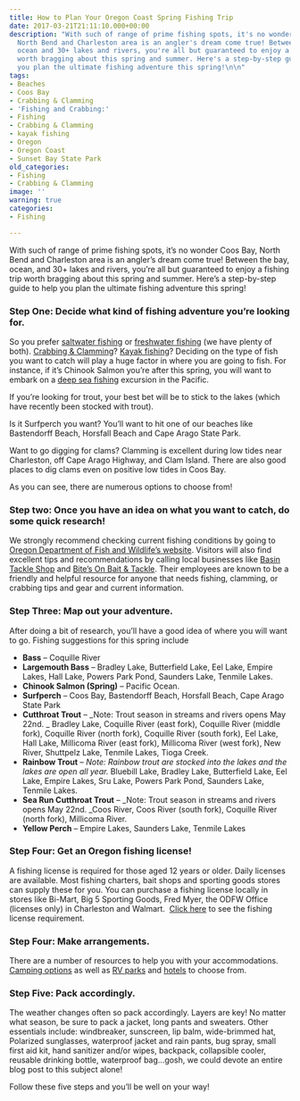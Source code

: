 ```yaml
---
title: How to Plan Your Oregon Coast Spring Fishing Trip
date: 2017-03-21T21:11:10.000+00:00
description: "With such of range of prime fishing spots, it's no wonder Coos Bay,
  North Bend and Charleston area is an angler's dream come true! Between the bay,
  ocean and 30+ lakes and rivers, you're all but guaranteed to enjoy a fishing trip
  worth bragging about this spring and summer. Here's a step-by-step guide to help
  you plan the ultimate fishing adventure this spring!\n\n"
tags:
- Beaches
- Coos Bay
- Crabbing & Clamming
- 'Fishing and Crabbing:'
- Fishing
- Crabbing & Clamming
- kayak fishing
- Oregon
- Oregon Coast
- Sunset Bay State Park
old_categories:
- Fishing
- Crabbing & Clamming
image: ''
warning: true
categories:
- Fishing

---
```

With such of range of prime fishing spots, it’s no wonder Coos Bay, North Bend and Charleston area is an angler’s dream come true! Between the bay, ocean, and 30+ lakes and rivers, you’re all but guaranteed to enjoy a fishing trip worth bragging about this spring and summer. Here’s a step-by-step guide to help you plan the ultimate fishing adventure this spring!

### Step One: Decide what kind of fishing adventure you’re looking for.

So you prefer [saltwater fishing](http://www.oregonsadventurecoast.com/trip-ideas/saltwater-fishing-ocean-bay/) or [freshwater fishing](http://www.oregonsadventurecoast.com/trip-ideas/fresh-water-fishing-options-by-body-of-water/) (we have plenty of both). [Crabbing & Clamming](http://www.oregonsadventurecoast.com/featured-adventures/fishing-crabbing-clamming/)? <a href="http://www.oregonsadventurecoast.com/2017/02/where-can-i-find-the-best-kayak-fishing-on-oregons-adventure-coast/" target="_blank" rel="noopener noreferrer">Kayak fishing</a>? Deciding on the type of fish you want to catch will play a huge factor in where you are going to fish. For instance, if it’s Chinook Salmon you’re after this spring, you will want to embark on a [deep sea fishing](/2016/05/deep-sea-fishing-on-oregons-south-coast-with-betty-kay-charters/) excursion in the Pacific.

If you’re looking for trout, your best bet will be to stick to the lakes (which have recently been stocked with trout).

Is it Surfperch you want? You’ll want to hit one of our beaches like Bastendorff Beach, Horsfall Beach and Cape Arago State Park.

Want to go digging for clams? Clamming is excellent during low tides near Charleston, off Cape Arago Highway, and Clam Island. There are also good places to dig clams even on positive low tides in Coos Bay.

As you can see, there are numerous options to choose from!

### Step two: Once you have an idea on what you want to catch, do some quick research!

We strongly recommend checking current fishing conditions by going to <a href="http://www.dfw.state.or.us/RR/southwest/#fishing" target="_blank" rel="noopener noreferrer">Oregon Department of Fish and Wildlife’s website</a>. Visitors will also find excellent tips and recommendations by calling local businesses like <a href="https://www.facebook.com/basintacklecharleston/" target="_blank" rel="noopener noreferrer">Basin Tackle Shop</a> and <a href="https://www.yelp.com/biz/bites-on-bait-and-tackle-coos-bay" target="_blank" rel="noopener noreferrer">Bite’s On Bait & Tackle</a>. Their employees are known to be a friendly and helpful resource for anyone that needs fishing, clamming, or crabbing tips and gear and current information.

### Step Three: Map out your adventure.

After doing a bit of research, you’ll have a good idea of where you will want to go. Fishing suggestions for this spring include

* **Bass** – Coquille River
* **Largemouth Bass** – Bradley Lake, Butterfield Lake, Eel Lake, Empire Lakes, Hall Lake, Powers Park Pond, Saunders Lake, Tenmile Lakes.
* **Chinook Salmon (Spring)** – Pacific Ocean.
* **Surfperch** – Coos Bay, Bastendorff Beach, Horsfall Beach, Cape Arago State Park
* **Cutthroat Trout** – _Note: Trout season in streams and rivers opens <span class="aBn" tabindex="0" data-term="goog_80746845"><span class="aQJ">May 22nd</span></span>. _ Bradley Lake, Coquille River (east fork), Coquille River (middle fork), Coquille River (north fork), Coquille River (south fork), Eel Lake, Hall Lake, Millicoma River (east fork), Millicoma River (west fork), New River, Shuttpelz Lake, Tenmile Lakes, Tioga Creek.
* **Rainbow Trout** – _Note: Rainbow trout are stocked into the lakes and the lakes are open all year._ Bluebill Lake, Bradley Lake, Butterfield Lake, Eel Lake, Empire Lakes, Sru Lake, Powers Park Pond, Saunders Lake, Tenmile Lakes.
* **Sea Run Cutthroat Trout** – _Note: Trout season in streams and rivers opens <span class="aBn" tabindex="0" data-term="goog_80746845"><span class="aQJ">May 22nd</span></span>. _Coos River, Coos River (south fork), Coquille River (north fork), Millicoma River.
* **Yellow Perch** – Empire Lakes, Saunders Lake, Tenmile Lakes

### Step Four: Get an Oregon fishing license!

A fishing license is required for those aged 12 years or older. Daily licenses are available. Most fishing charters, bait shops and sporting goods stores can supply these for you. You can purchase a fishing license locally in stores like Bi-Mart, Big 5 Sporting Goods, Fred Myer, the ODFW Office (licenses only) in Charleston and Walmart.  [Click here](https://www.oregonsadventurecoast.com/fishing-license-requirements/) to see the fishing license requirement.

### Step Four: Make arrangements.

There are a number of resources to help you with your accommodations. [Camping options](http://oregonstateparks.org/index.cfm?do=parkPage.dsp_parkPage&parkId=70) as well as <a href="http://www.rvparkreviews.com/regions/oregon/coos-bay" target="_blank" rel="noopener noreferrer">RV parks</a> and [hotels](http://www.oregonsadventurecoast.com/lodging/) to choose from.

### Step Five: Pack accordingly.

The weather changes often so pack accordingly. Layers are key! No matter what season, be sure to pack a jacket, long pants and sweaters. Other essentials include: windbreaker, sunscreen, lip balm, wide-brimmed hat, Polarized sunglasses, waterproof jacket and rain pants, bug spray, small first aid kit, hand sanitizer and/or wipes, backpack, collapsible cooler, reusable drinking bottle, waterproof bag…gosh, we could devote an entire blog post to this subject alone!

Follow these five steps and you’ll be well on your way!